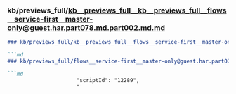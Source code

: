 ### kb/previews_full/kb__previews_full__kb__previews_full__flows__service-first__master-only@guest.har.part078.md.part002.md.md

```md
### kb/previews_full/kb__previews_full__flows__service-first__master-only@guest.har.part078.md.part002.md

```md
### kb/previews_full/flows__service-first__master-only@guest.har.part078.md (part 002)

```md
                      "scriptId": "12289",
                      "
```

```

```

```
